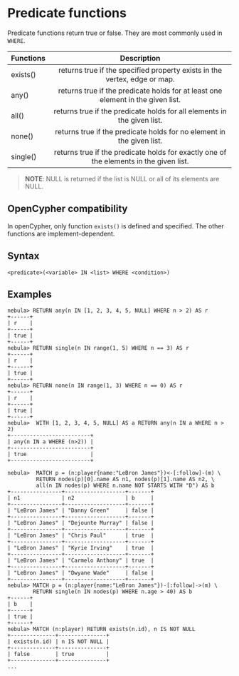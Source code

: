 # Predicate functions

Predicate functions return true or false. They are most commonly used in `WHERE`.

| Functions     | Description          |
|:-----    | :------------------: |
| exists() |  returns true if the specified property exists in the vertex, edge or map. |
| any() | returns true if the predicate holds for at least one element in the given list.  |
| all() | returns true if the predicate holds for all elements in the given list. |
| none() | returns true if the predicate holds for no element in the given list. |
| single() | returns true if the predicate holds for exactly one of the elements in the given list.  |

> **NOTE**: NULL is returned if the list is NULL or all of its elements are NULL.

## OpenCypher compatibility

In openCypher, only function `exists()` is defined and specified. The other functions are implement-dependent.

## Syntax

```ngql
<predicate>(<variable> IN <list> WHERE <condition>)
```

## Examples

```ngql
nebula> RETURN any(n IN [1, 2, 3, 4, 5, NULL] WHERE n > 2) AS r
+------+
| r    |
+------+
| true |
+------+
nebula> RETURN single(n IN range(1, 5) WHERE n == 3) AS r
+------+
| r    |
+------+
| true |
+------+
nebula> RETURN none(n IN range(1, 3) WHERE n == 0) AS r
+------+
| r    |
+------+
| true |
+------+
nebula>  WITH [1, 2, 3, 4, 5, NULL] AS a RETURN any(n IN a WHERE n > 2)
+-------------------------+
| any(n IN a WHERE (n>2)) |
+-------------------------+
| true                    |
+-------------------------+

nebula>  MATCH p = (n:player{name:"LeBron James"})<-[:follow]-(m) \
         RETURN nodes(p)[0].name AS n1, nodes(p)[1].name AS n2, \
         all(n IN nodes(p) WHERE n.name NOT STARTS WITH "D") AS b
+----------------+-------------------+-------+
| n1             | n2                | b     |
+----------------+-------------------+-------+
| "LeBron James" | "Danny Green"     | false |
+----------------+-------------------+-------+
| "LeBron James" | "Dejounte Murray" | false |
+----------------+-------------------+-------+
| "LeBron James" | "Chris Paul"      | true  |
+----------------+-------------------+-------+
| "LeBron James" | "Kyrie Irving"    | true  |
+----------------+-------------------+-------+
| "LeBron James" | "Carmelo Anthony" | true  |
+----------------+-------------------+-------+
| "LeBron James" | "Dwyane Wade"     | false |
+----------------+-------------------+-------+
nebula> MATCH p = (n:player{name:"LeBron James"})-[:follow]->(m) \
        RETURN single(n IN nodes(p) WHERE n.age > 40) AS b
+------+
| b    |
+------+
| true |
+------+
nebula> MATCH (n:player) RETURN exists(n.id), n IS NOT NULL
+--------------+---------------+
| exists(n.id) | n IS NOT NULL |
+--------------+---------------+
| false        | true          |
+--------------+---------------+
...
```
